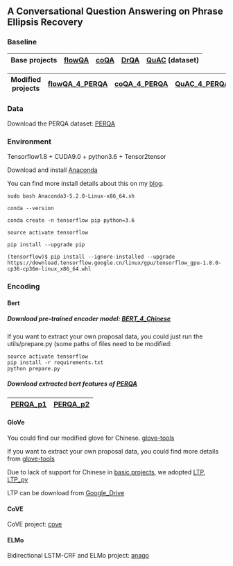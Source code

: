 ## A Conversational Question Answering on Phrase Ellipsis Recovery

### Baseline
|Base projects|[flowQA](https://github.com/momohuang/FlowQA)|[coQA](https://github.com/stanfordnlp/coqa-baselines)|[DrQA](https://github.com/facebookresearch/DrQA)|[QuAC](http://quac.ai/) (dataset)|
|---|---|---|---|---|

|Modified projects|[flowQA_4_PERQA](https://github.com/Daviddddl/FlowQA)|[coQA_4_PERQA](https://github.com/Daviddddl/FlowQA/blob/master/QA_model/model_CoQA.py)|[QuAC_4_PERQA](https://github.com/Daviddddl/FlowQA/blob/master/QA_model/model_QuAC.py)|[DrQA_4_PERQA](https://github.com/Daviddddl/DrQA)|
|---|---|---|---|---|

### Data

Download the PERQA dataset: [PERQA](https://drive.google.com/open?id=1_KP3YOeCrpwuV8Qecq2RXyBvPkwso-7-)


### Environment

Tensorflow1.8 + CUDA9.0 + python3.6 + Tensor2tensor

  
Download and install [Anaconda](https://www.anaconda.com/download/#linux) 
  
You can find more install details about this on my [blog](https://blog.csdn.net/Davidddl/article/details/81873606).
  
```
sudo bash Anaconda3-5.2.0-Linux-x86_64.sh

conda --version

conda create -n tensorflow pip python=3.6

source activate tensorflow

pip install --upgrade pip

(tensorflow)$ pip install --ignore-installed --upgrade https://download.tensorflow.google.cn/linux/gpu/tensorflow_gpu-1.8.0-cp36-cp36m-linux_x86_64.whl
```


### Encoding

#### Bert
##### Download pre-trained encoder model: [BERT_4_Chinese](https://storage.googleapis.com/bert_models/2018_11_03/chinese_L-12_H-768_A-12.zip) 
If you want to extract your own proposal data, you could just run the utils/prepare.py (some paths of files need to be modified:
```shell
source activate tensorflow
pip install -r requirements.txt
python prepare.py
```
##### Download extracted bert features of [PERQA](https://drive.google.com/open?id=1_KP3YOeCrpwuV8Qecq2RXyBvPkwso-7-)
|[PERQA_p1](https://drive.google.com/open?id=1yP0mbo2DI7X-CujPpAJ_TWnxM6niOqBY)|[PERQA_p2](https://drive.google.com/open?id=1vWHyzxIZm5lYtg4iThpTsqoJ4498NhxY)|
|---|---|


#### GloVe
You could find our modified glove for Chinese. [glove-tools](https://github.com/Daviddddl/glove-tools)

If you want to extract your own proposal data, you could find more details from [glove-tools](https://github.com/Daviddddl/glove-tools)

Due to lack of support for Chinese in [basic projects](https://github.com/maciejkula/glove-python), we adopted [LTP](https://github.com/HIT-SCIR/ltp), [LTP_py](https://github.com/HIT-SCIR/pyltp)

LTP can be download from [Google_Drive](https://drive.google.com/open?id=1_eBscwUpr6eZPU5749H_lPikcR7FfDrB)


#### CoVE

CoVE project: [cove](https://github.com/salesforce/cove)


#### ELMo
Bidirectional LSTM-CRF and ELMo project: [anago](https://github.com/Hironsan/anago)
